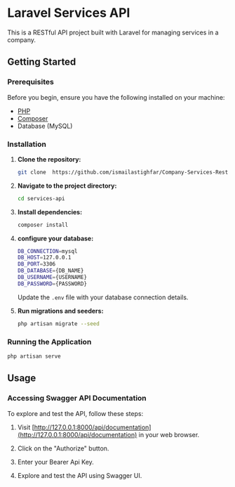 # Laravel Services API

This is a RESTful API project built with Laravel for managing services in a company.

## Getting Started

### Prerequisites

Before you begin, ensure you have the following installed on your machine:

- [PHP](https://www.php.net/)
- [Composer](https://getcomposer.org/)
- Database (MySQL)

### Installation

1. **Clone the repository:**

    ```bash
    git clone  https://github.com/ismailastighfar/Company-Services-Rest-API.git
    ```

2. **Navigate to the project directory:**

    ```bash
    cd services-api
    ```

3. **Install dependencies:**

    ```bash
    composer install
    ```

4. **configure your database:**

    ```bash
    DB_CONNECTION=mysql
    DB_HOST=127.0.0.1
    DB_PORT=3306
    DB_DATABASE={DB_NAME}
    DB_USERNAME={USERNAME}
    DB_PASSWORD={PASSWORD}
    ```

    Update the `.env` file with your database connection details.

5. **Run migrations and seeders:**

    ```bash
    php artisan migrate --seed
    ```

### Running the Application

```bash
php artisan serve
```

## Usage

### Accessing Swagger API Documentation

To explore and test the API, follow these steps:

1. Visit [http://127.0.0.1:8000/api/documentation](http://127.0.0.1:8000/api/documentation) in your web browser.

2. Click on the "Authorize" button.

3. Enter your Bearer Api Key.

4. Explore and test the API using Swagger UI.

